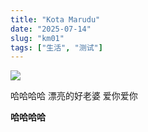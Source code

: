 ```yaml
---
title: "Kota Marudu"
date: "2025-07-14"
slug: "km01"
tags: ["生活", "测试"]
---
```

![](https://prod-files-secure.s3.us-west-2.amazonaws.com/112d0858-5090-4d34-a606-b75eb8d65fd2/c7b45876-473c-4fb6-85d3-cb84a84bfc51/1000201235.jpg?X-Amz-Algorithm=AWS4-HMAC-SHA256&X-Amz-Content-Sha256=UNSIGNED-PAYLOAD&X-Amz-Credential=ASIAZI2LB466ZMXB7EVY%2F20250724%2Fus-west-2%2Fs3%2Faws4_request&X-Amz-Date=20250724T140948Z&X-Amz-Expires=3600&X-Amz-Security-Token=IQoJb3JpZ2luX2VjEAQaCXVzLXdlc3QtMiJHMEUCIQC7ZjzdlOTD7wH0JzzT9d3YDvb3s0EDqVS%2B1UzAZ0I7jQIgLdX3rvzuWTtqlbW0E310q%2FMjMnuahK6dl%2FfffpK3kykq%2FwMILRAAGgw2Mzc0MjMxODM4MDUiDNHl9YNTdLCN0LsL0SrcA%2F6i%2Fql%2BvufMuYVL5YGSQmqx4Z88CMpxB3%2BRL%2FSmngNdRuJBTt6%2FZK9HQoMJ2Xakdr6RU%2FCiifBu%2F72%2FOq22NU6F8ZtdSKPW9t05cnIa3I6t5bstct8d2SMidJx57vSPXRRgzs03QjE0VhFqVGWEm0HoSJ3WQZ3QLERrXxcERQVQGxYroVSe3Z%2FLaYlGaEkeLcVrEjgYJwAZggk9LWosP%2BQu35ZraLTDH%2FGsSB0hYsHqvP7sthyGXSz5HnU5NaVCxgrNSVQF1iLIGX7huNlv%2FpizJxkm6QcxWKRGmPHx9%2FwdIzMFYiMmqTsXKGJdDh6IgVygWu7bK6%2BtjHyNQgv9aFKayBklggBSm%2FYlguFAn8z%2FqS%2B1XolNvt74uZjMs%2Bob9sIGmZvhNvsVZ4TdFfdRjUPwyyXZk%2B0BjKaJhHLo1u8%2FiZPiWR7DtXROCCeftjvvupYeVhLKvSxIwwUxxZBAuRusuJ3RgHJI1nGtnILN4sy9msTLNdX%2Bx4mjeTVv%2BK4d3Bc8Z7TySm74r5qbnIB7MdlJgI62j89MJbMCXynovmiIjDj1jPSkHhTTQjVi%2FWvXGge0PEXpVpwQsrRlUfZrzlevXY5HwkP277Jb3qEfE%2Fhk0I4aC8HFjd6izB6fMN2%2FiMQGOqUBnSyh0cxzJwI%2BY31UQ67LVt2BViNuJ%2B2z0metsNwsDZQFVTeLXtCSVH4%2FUQBXZXHBXLIiYvfweI7F6fAT3DF2kz9lzKQ0qk4KObI7MAgubwlD3u3X%2Bhhq3%2BMydmqCR8obVCYTEGOwXmF1%2F1BPt7Cx%2FrVq%2FT%2BKQSZu7dHm9I%2BFdE9ummmSSYRf3PdgEnT0o3j079As%2ForaIwkOtEnfBoCjdZv4XCKL&X-Amz-Signature=b25f42af60eb4b8fa6e46f3aca11d2a66328a3cd2aa4e6482da405ec4b11b7a4&X-Amz-SignedHeaders=host&x-amz-checksum-mode=ENABLED&x-id=GetObject)


哈哈哈哈  漂亮的好老婆  爱你爱你


**哈哈哈哈**

